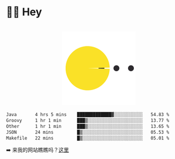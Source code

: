 
# 👋🏻 Hey
<div align="center">
	<br>
	<img src="https://raw.githubusercontent.com/Aniket965/Aniket965/master/pacman.svg?sanitize=true" width="200" height="200">
	<br>
</div>

<!--START_SECTION:waka-->
```text
Java       4 hrs 5 mins    █████████████▓░░░░░░░░░░░   54.83 % 
Groovy     1 hr 1 min      ███▒░░░░░░░░░░░░░░░░░░░░░   13.77 % 
Other      1 hr 1 min      ███▒░░░░░░░░░░░░░░░░░░░░░   13.65 % 
JSON       24 mins         █▒░░░░░░░░░░░░░░░░░░░░░░░   05.53 % 
Makefile   22 mins         █▒░░░░░░░░░░░░░░░░░░░░░░░   05.01 % 
```
<!--END_SECTION:waka-->

 ➡️  来我的网站瞧瞧吗？[这里](https://www.shaolongfei.com)

